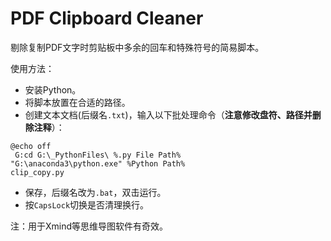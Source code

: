 # PDF Clipboard Cleaner 
剔除复制PDF文字时剪贴板中多余的回车和特殊符号的简易脚本。  

使用方法：  
- 安装Python。
- 将脚本放置在合适的路径。  
- 创建文本文档(后缀名`.txt`)，输入以下批处理命令（**注意修改盘符、路径并删除注释**）：  
````
@echo off
 G:cd G:\_PythonFiles\ %.py File Path%
"G:\anaconda3\python.exe" %Python Path%
clip_copy.py
````
- 保存，后缀名改为`.bat`，双击运行。  
- 按`CapsLock`切换是否清理换行。  


注：用于Xmind等思维导图软件有奇效。
